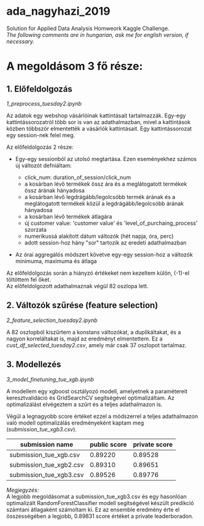 # ada_nagyhazi_2019
Solution for Applied Data Analysis Homweork Kaggle Challenge.  
*The following comments are in hungarian, ask me for english version, if necessary.*

# A megoldásom 3 fő része:  
## 1. Előfeldolgozás
*1_preprocess_tuesday2.ipynb*  

Az adatok egy webshop vásárlóinak kattintásait tartalmazzák. Egy-egy kattintássorozatról több sor is van az adathalmazban, 
mivel a kattintások közben többször elmentették a vásárlók kattintásait. Egy kattintássorozat egy session-nek felel meg.  

Az előfeldolgozás 2 része:
* Egy-egy sessionból az utolsó megtartása. Ezen eseményekhez számos új változót defniáltam:
  * click_num: duration_of_session/click_num
  * a kosárban lévő termékek össz ára és a meglátogatott termékek össz árának hányadosa
  * a kosárban lévő legdrágább/legolcsóbb termék árának és a meglátogatott termékek közül a legdrágább/legolcsóbb árának hányadosa
  * a kosárban lévő termékek átlagára
  * új customer value: 'customer value' és 'level_of_purchaing_process' szorzata
  * numerikussá alakított dátum változók (hét napja, óra, perc)
  * adott session-hoz hány "sor" tartozik az eredeti adathalmazban

* Az órai aggregálós módszert követve egy-egy session-hoz a változók minimuma, maximuma és átlaga

Az előfeldolgozás során a hiányzó értékeket nem kezeltem külön, (-1)-el töltöttem fel őket.  
Az előfeldolgozott adathalmaznak végül 82 oszlopa lett.

## 2. Változók szűrése (feature selection)
*2_feature_selection_tuesday2.ipynb*  

A 82 oszlopból kiszűrtem a konstans változókat,  a duplikáltakat, és a nagyon korreláltakat is, majd az eredményt elmentettem. Ez a 
*cust_df_selected_tuesday2.csv*, amely már csak 37 oszlopot tartalmaz.


## 3. Modellezés
*3_model_finetuning_tue_xgb.ipynb*  

A modellem egy xgboost osztályozó modell, amelyetnek a paramétereit keresztvalidáció és GridSearchCV segítségével optimalizáltam. 
Az optimalizálást elvégeztem a szűrt és a teljes adathalmazon is.  

Végül a legnagyobb score értéket ezzel a módszerrel a teljes adathalmazon való modell optimalizálás eredményeként kaptam meg 
(*submission_tue_xgb3.csv*).   

| submission name         | public score | private score |
|-------------------------|--------------|---------------|
| submission_tue_xgb.csv  | 0.89220      | 0.89528       |
| submission_tue_xgb2.csv | 0.89310      | 0.89651       |
| submission_tue_xgb3.csv | 0.89526      | 0.89776       |


*Megjegyzés:*  
A legjobb megoldásomat a submission_tue_xgb3.csv és egy hasonlóan optimalizált RandomForestClassifier modell segítségével készült 
predikció számtani átlagaként számoltam ki. Ez az ensemble eredmény érte el összességében a legjobb, 0.89831 score értéket a private
leaderboradon.


